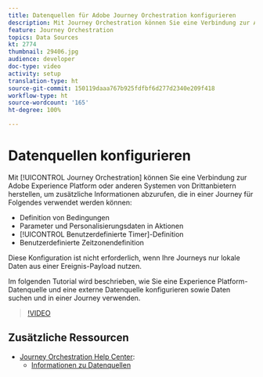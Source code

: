 ```yaml
---
title: Datenquellen für Adobe Journey Orchestration konfigurieren
description: Mit Journey Orchestration können Sie eine Verbindung zur Adobe Experience Platform oder anderen Systemen von Drittanbietern herstellen, um zusätzliche Informationen abzurufen. In diesem Tutorial wird beschrieben, wie Sie eine Experience Platform-Datenquelle und eine externe Datenquelle konfigurieren, Daten suchen und in einer Journey verwenden.
feature: Journey Orchestration
topics: Data Sources
kt: 2774
thumbnail: 29406.jpg
audience: developer
doc-type: video
activity: setup
translation-type: ht
source-git-commit: 150119daaa767b925fdfbf6d277d2340e209f418
workflow-type: ht
source-wordcount: '165'
ht-degree: 100%

---
```



# Datenquellen konfigurieren

Mit [!UICONTROL Journey Orchestration] können Sie eine Verbindung zur Adobe Experience Platform oder anderen Systemen von Drittanbietern herstellen, um zusätzliche Informationen abzurufen, die in einer Journey für Folgendes verwendet werden können:

* Definition von Bedingungen
* Parameter und Personalisierungsdaten in Aktionen
* [!UICONTROL Benutzerdefinierte Timer]-Definition
* Benutzerdefinierte Zeitzonendefinition

Diese Konfiguration ist nicht erforderlich, wenn Ihre Journeys nur lokale Daten aus einer Ereignis-Payload nutzen.

Im folgenden Tutorial wird beschrieben, wie Sie eine Experience Platform-Datenquelle und eine externe Datenquelle konfigurieren sowie Daten suchen und in einer Journey verwenden.

>[!VIDEO](https://video.tv.adobe.com/v/29406?quality=12&captions=ger)

## Zusätzliche Ressourcen

* [Journey Orchestration Help Center](https://docs.adobe.com/content/help/de-DE/journeys/using/journey-orchestration-home.html):
   * [Informationen zu Datenquellen](https://docs.adobe.com/content/help/de-DE/journeys/using/data-source-journeys/about-data-sources.html)

